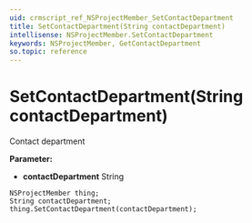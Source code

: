 ```yaml
---
uid: crmscript_ref_NSProjectMember_SetContactDepartment
title: SetContactDepartment(String contactDepartment)
intellisense: NSProjectMember.SetContactDepartment
keywords: NSProjectMember, GetContactDepartment
so.topic: reference
---
```


# SetContactDepartment(String contactDepartment)

Contact department

**Parameter:** 
* **contactDepartment** String

```crmscript
NSProjectMember thing;
String contactDepartment;
thing.SetContactDepartment(contactDepartment);
```

